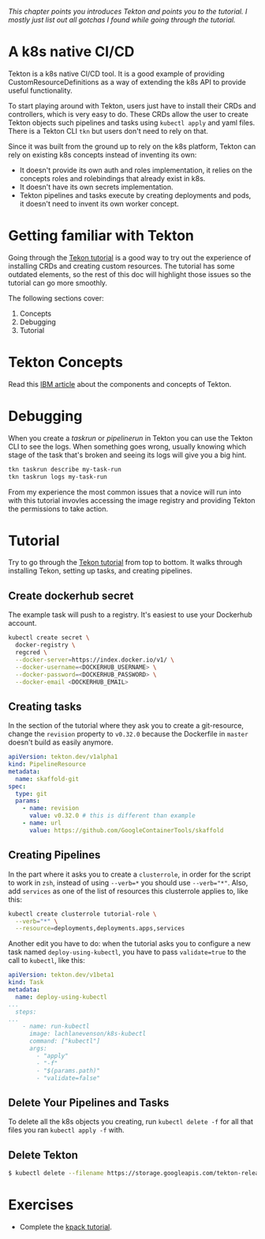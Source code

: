 _This chapter points you introduces Tekton and points you to the tutorial. I mostly just list out all gotchas I found while going through the tutorial._

# A k8s native CI/CD
Tekton is a k8s native CI/CD tool. It is a good example of providing CustomResourceDefinitions as a way of extending the k8s API to provide useful functionality.

To start playing around with Tekton, users just have to install their CRDs and controllers, which is very easy to do. These CRDs allow the user to create Tekton objects such pipelines and tasks using `kubectl apply` and yaml files. There is a Tekton CLI `tkn` but users don't need to rely on that.

Since it was built from the ground up to rely on the k8s platform, Tekton can rely on existing k8s concepts instead of inventing its own:
* It doesn't provide its own auth and roles implementation, it relies on the concepts roles and rolebindings that already exist in k8s.
* It doesn't have its own secrets implementation.
* Tekton pipelines and tasks execute by creating deployments and pods, it doesn't need to invent its own worker concept.

# Getting familiar with Tekton
Going through the [Tekon tutorial](https://github.com/tektoncd/pipeline/blob/master/docs/tutorial.md) is a good way to try out the experience of installing CRDs and creating custom resources. The tutorial has some outdated elements, so the rest of this doc will highlight those issues so the tutorial can go more smoothly.

The following sections cover:
1. Concepts
2. Debugging
3. Tutorial

# Tekton Concepts
Read this [IBM article](https://developer.ibm.com/devpractices/devops/articles/introduction-to-tekton-architecture-and-design/) about the components and concepts of Tekton.

# Debugging
When you create a *taskrun* or *pipelinerun* in Tekton you can use the Tekton CLI to see the logs. When something goes wrong, usually knowing which stage of the task that's broken and seeing its logs will give you a big hint.

```sh
tkn taskrun describe my-task-run
tkn taskrun logs my-task-run
```

From my experience the most common issues that a novice will run into with this tutorial invovles accessing the image registry and providing Tekton the permissions to take action.

# Tutorial
Try to go through the [Tekon tutorial](https://github.com/tektoncd/pipeline/blob/master/docs/tutorial.md) from top to bottom. It walks through installing Tekon, setting up tasks, and creating pipelines.

## Create dockerhub secret
The example task will push to a registry. It's easiest to use your Dockerhub account.

```sh
kubectl create secret \
  docker-registry \
  regcred \
  --docker-server=https://index.docker.io/v1/ \
  --docker-username=<DOCKERHUB_USERNAME> \
  --docker-password=<DOCKERHUB_PASSWORD> \
  --docker-email <DOCKERHUB_EMAIL>
```

## Creating tasks
In the section of the tutorial where they ask you to create a git-resource, change the `revision` property to `v0.32.0` because the Dockerfile in `master` doesn't build as easily anymore.

```yml
apiVersion: tekton.dev/v1alpha1
kind: PipelineResource
metadata:
  name: skaffold-git
spec:
  type: git
  params:
    - name: revision
      value: v0.32.0 # this is different than example
    - name: url
      value: https://github.com/GoogleContainerTools/skaffold
```

## Creating Pipelines
In the part where it asks you to create a `clusterrole`, in order for the script to work in `zsh`, instead of using `--verb=*` you should use `--verb="*"`. Also, add `services` as one of the list of resources this clusterrole applies to, like this:

```sh
kubectl create clusterrole tutorial-role \
  --verb="*" \
  --resource=deployments,deployments.apps,services
```

Another edit you have to do: when the tutorial asks you to configure a new task named `deploy-using-kubectl`, you have to pass `validate=true` to the call to `kubectl`, like this:

```yml
apiVersion: tekton.dev/v1beta1
kind: Task
metadata:
  name: deploy-using-kubectl
...
  steps:
...
    - name: run-kubectl
      image: lachlanevenson/k8s-kubectl
      command: ["kubectl"]
      args:
        - "apply"
        - "-f"
        - "$(params.path)"
        - "validate=false" 
```

## Delete Your Pipelines and Tasks
To delete all the k8s objects you creating, run `kubectl delete -f` for all that files you ran `kubectl apply -f` with.

## Delete Tekton
```sh
$ kubectl delete --filename https://storage.googleapis.com/tekton-releases/pipeline/latest/release.yaml
```

# Exercises
* Complete the [kpack tutorial](https://github.com/pivotal/kpack/blob/master/docs/tutorial.md).